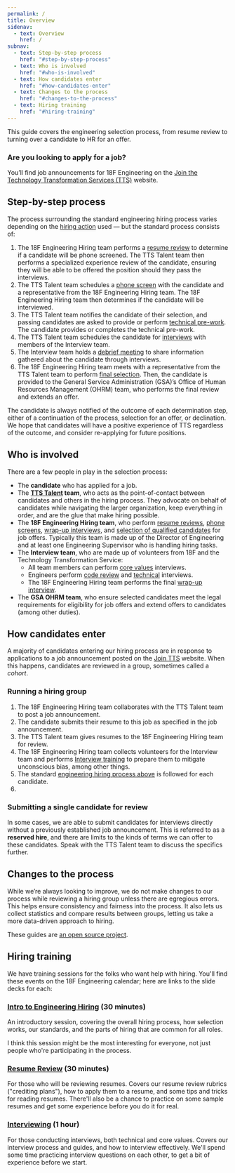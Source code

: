 ```yaml
---
permalink: /
title: Overview
sidenav:
  - text: Overview
    href: /
subnav:
  - text: Step-by-step process
    href: "#step-by-step-process"
  - text: Who is involved
    href: "#who-is-involved"
  - text: How candidates enter
    href: "#how-candidates-enter"
  - text: Changes to the process
    href: "#changes-to-the-process"
  - text: Hiring training
    href: "#hiring-training"
---
```


This guide covers the engineering selection process, from resume review to turning over a candidate to HR for an offer.

<div class="usa-alert usa-alert-info">
  <div class="usa-alert-body">
    <h3 class="usa-alert-heading">Are you looking to apply for a job?</h3>
    <p class="usa-alert-text">
      You’ll find job announcements for 18F Engineering on the <a href="https://join.tts.gsa.gov/">Join the Technology Transformation Services (TTS)</a> website.
    </p>
  </div>
</div>

## Step-by-step process

The process surrounding the standard engineering hiring process varies depending on the [hiring action](https://handbook.tts.gsa.gov/hiring/) used — but the standard process consists of:

1. The 18F Engineering Hiring team performs a [resume review][resume-review-guide] to determine if a candidate will be phone screened. The TTS Talent team then performs a specialized experience review of the candidate, ensuring they will be able to be offered the position should they pass the interviews.
1. The TTS Talent team schedules a [phone screen][phone-screen-guide] with the candidate and a representative from the 18F Engineering Hiring team. The 18F Engineering Hiring team then determines if the candidate will be interviewed.
1. The TTS Talent team notifies the candidate of their selection, and passing candidates are asked to provide or perform [technical pre-work](/pre-work/). The candidate provides or completes the technical pre-work.
1. The TTS Talent team schedules the candidate for [interviews][interview-guide] with members of the Interview team.
1. The Interview team holds a [debrief meeting][debrief-guide] to share information gathered about the candidate through interviews.
1. The 18F Engineering Hiring team meets with a representative from the TTS Talent team to perform [final selection][final-selection-guide]. Then, the candidate is provided to the General Service Administration (GSA)’s Office of Human Resources Management (OHRM) team, who performs the final review and extends an offer.

The candidate is always notified of the outcome of each determination step, either of a continuation of the process, selection for an offer, or declination. We hope that candidates will have a positive experience of TTS regardless of the outcome, and consider re-applying for future positions.

## Who is involved

There are a few people in play in the selection process:

- The **candidate** who has applied for a job.
- The **[TTS Talent](https://handbook.tts.gsa.gov/talent/) team**, who acts as the point-of-contact between candidates and others in the hiring process. They advocate on behalf of candidates while navigating the larger organization, keep everything in order, and are the glue that make hiring possible.
- The **18F Engineering Hiring team**, who perform [resume reviews][resume-review-guide], [phone screens][phone-screen-guide], [wrap-up interviews][wrap-up-interview-guide], and [selection of qualified candidates][final-selection-guide] for job offers. Typically this team is made up of the Director of Engineering and at least one Engineering Supervisor who is handling hiring tasks.
- The **Interview team**, who are made up of volunteers from 18F and the Technology Transformation Service:
    - All team members can perform [core values][core-values-interview-guide] interviews.
    - Engineers perform [code review][code-review-interview-guide] and [technical][technical-interview-guide] interviews.
    - The 18F Engineering Hiring team performs the final [wrap-up interview][wrap-up-interview-guide].
- The **GSA OHRM team**, who ensure selected candidates meet the legal requirements for eligibility for job offers and extend offers to candidates (among other duties).

## How candidates enter

A majority of candidates entering our hiring process are in response to applications to a job announcement posted on the [Join TTS](https://join.tts.gsa.gov/) website. When this happens, candidates are reviewed in a group, sometimes called a *cohort*.

### Running a hiring group

1. The 18F Engineering Hiring team collaborates with the TTS Talent team to post a job announcement.
1. The candidate submits their resume to this job as specified in the job announcement.
1. The TTS Talent team gives resumes to the 18F Engineering Hiring team for review.
1. The 18F Engineering Hiring team collects volunteers for the Interview team and performs [Interview training](#hiring-training) to prepare them to mitigate unconscious bias, among other things.
1. The standard [engineering hiring process above](#step-by-step-process) is followed for each candidate.
1.

### Submitting a single candidate for review

In some cases, we are able to submit candidates for interviews directly without a previously established job announcement. This is referred to as a **reserved hire**, and there are limits to the kinds of terms we can offer to these candidates. Speak with the TTS Talent team to discuss the specifics further.

## Changes to the process

While we’re always looking to improve, we do not make changes to our process while reviewing a hiring group unless there are egregious errors. This helps ensure consistency and fairness into the process. It also lets us collect statistics and compare results between groups, letting us take a more data-driven approach to hiring.

These guides are [an open source project](https://github.com/18F/eng-hiring).

## Hiring training

We have training sessions for the folks who want help with hiring. You'll find these events on the 18F Engineering calendar; here are links to the slide decks for each:

### [Intro to Engineering Hiring](https://docs.google.com/a/gsa.gov/presentation/d/1HNHU7SNz95byy0c70DP54arFzhuRch5rUeC2tbBljdg/edit?usp=sharing) (30 minutes)

An introductory session, covering the overall hiring process, how selection works, our standards, and the parts of hiring that are common for all roles.

I think this session might be the most interesting for everyone, not just people who're participating in the process.

### [Resume Review](https://docs.google.com/a/gsa.gov/presentation/d/1a7gGq_Ua-lXXzJ5ixmTuRQE6HZGX2WMS9tSgCoPnSOQ/edit?usp=sharing) (30 minutes)

For those who will be reviewing resumes. Covers our resume review rubrics ("crediting plans"), how to apply them to a resume, and some tips and tricks for reading resumes. There'll also be a chance to practice on some sample resumes and get some experience before you do it for real.

### [Interviewing](https://docs.google.com/a/gsa.gov/presentation/d/1_H8em52_fF2Dyf41bE38ZCNhcWS0rCy3tgAGoPntpzQ/edit?usp=sharing) (1 hour)

For those conducting interviews, both technical and core values. Covers our interview process and guides, and how to interview effectively. We'll spend some time practicing interview questions on each other, to get a bit of experience before we start.


[resume-review-guide]: /resume-review/
[phone-screen-guide]: /phone-screens/
[interview-guide]: /interviews/
[core-values-interview-guide]: /interviews/core-values/
[technical-interview-guide]: /interviews/technical/
[code-review-interview-guide]: /interviews/code-review/
[wrap-up-interview-guide]: /interviews/wrap-up/
[debrief-guide]: /debrief/
[final-selection-guide]: /selection/
